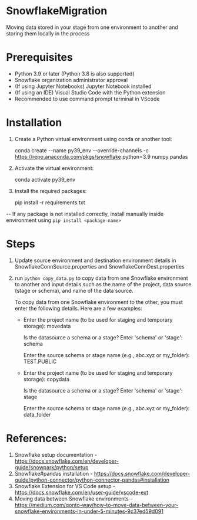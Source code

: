 # SnowflakeMigration
Moving data stored in your stage from one environment to another and storing them locally in the process

# Prerequisites

- Python 3.9 or later (Python 3.8 is also supported)
- Snowflake organization administrator approval
- (If using Jupyter Notebooks) Jupyter Notebook installed
- (If using an IDE) Visual Studio Code with the Python extension
- Recommended to use command prompt terminal in VScode

# Installation

1. Create a Python virtual environment using conda or another tool:

   conda create --name py39_env --override-channels -c https://repo.anaconda.com/pkgs/snowflake python=3.9 numpy pandas

2. Activate the virtual environment:

   conda activate py39_env

3. Install the required packages:

   pip install -r requirements.txt

-- If any package is not installed correctly, install manually inside environment using `pip install <package-name>`

# Steps

1. Update source environment and destination environment details in SnowflakeConnSource.properties and SnowflakeConnDest.properties

2. run `python copy_data.py` to copy data from one Snowflake environment to another and input details such as the name of the project, data source (stage or schema), and name of the data source.

   To copy data from one Snowflake environment to the other, you must enter the following details. Here are a few examples:

   -  Enter the project name (to be used for staging and temporary storage): movedata

      Is the datasource a schema or a stage? Enter 'schema' or 'stage': schema

      Enter the source schema or stage name (e.g., abc.xyz or my_folder): TEST.PUBLIC

   -  Enter the project name (to be used for staging and temporary storage): copydata

      Is the datasource a schema or a stage? Enter 'schema' or 'stage': stage

      Enter the source schema or stage name (e.g., abc.xyz or my_folder): data_folder            

# References:

1. Snowflake setup documentation - https://docs.snowflake.com/en/developer-guide/snowpark/python/setup
2. Snowflake#pandas installation - https://docs.snowflake.com/developer-guide/python-connector/python-connector-pandas#installation 
3. Snowflake Extension for VS Code setup - https://docs.snowflake.com/en/user-guide/vscode-ext
4. Moving data between Snowflake environments - https://medium.com/qonto-way/how-to-move-data-between-your-snowflake-environments-in-under-5-minutes-9c37ed59d091
